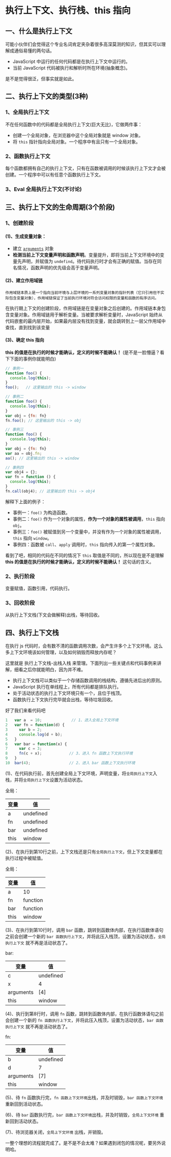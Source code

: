 # 执行上下文、执行栈、this 指向

## 一、什么是执行上下文

可能小伙伴们会觉得这个专业名词肯定夹杂着很多高深莫测的知识，但其实可以理解成通俗易懂的两句话。

- JavaScript 中运行的任何代码都是在执行上下文中运行的。
- 当前 JavaScript 代码被执行和解析时所在环境(抽象概念)。

是不是觉得很泛，但事实就是如此。

## 二、执行上下文的类型(3种)

### 1、全局执行上下文

不在任何函数中的代码都是全局执行上下文(巨大无比)，它做两件事：

- 创建一个全局对象，在浏览器中这个全局对象就是 window 对象。
- 将 `this` 指针指向全局对象。一个程序中有且只有一个全局对象。

### 2、函数执行上下文

每个函数都拥有自己的执行上下文，只有在函数被调用的时候该执行上下文才会被创建。一个程序中可以有任意个函数执行上下文。

### 3、Eval 全局执行上下文(不讨论)

## 三、执行上下文的生命周期(3个阶段)

### 1、创建阶段

#### (1)、生成变量对象：

- 建立 [`arguments`](https://developer.mozilla.org/zh-CN/docs/Web/JavaScript/Reference/Functions/arguments) 对象
- **检测当前上下文变量声明和函数声明**。变量提升，即将当前上下文环境中的变量先声明，并赋值为 `undefind`。待代码执行时才会有正确的赋值。当存在同名情况，函数声明的优先级会高于变量声明。

#### (2)、建立作用域链

```text
作用域链本质上是一个指向当前环境与上层环境的一系列变量对象的指针列表（它只引用但不实际包含变量对象），作用域链保证了当前执行环境对符合访问权限的变量和函数的有序访问。
```

在执行期上下文的创建阶段，作用域链是在变量对象之后创建的。作用域链本身包含变量对象。作用域链用于解析变量。当被要求解析变量时，JavaScript 始终从代码嵌套的最内层开始，如果最内层没有找到变量，就会跳转到上一层父作用域中查找，直到找到该变量

#### (3)、确定 this 指向

**this 的值是在执行的时候才能确认，定义的时候不能确认！** (是不是一脸懵逼？看下下面的事例你就能明白)

```js
// 事例一
function foo() {
  console.log(this);
}
foo();   // 这里输出的 this -> window

// 事例二
function foo() {
  console.log(this);
}
var obj = {fn: fn}
fn.foo(); // 这里输出的 this -> obj

// 事例三
function foo() {
  console.log(this);
}
var obj = {fn: fn}
var aa = obj.fn;
aa(); // 这里输出的 this -> window

// 事例四
var obj4 = {};
var fn = function () {
  console.log(this);
}
fn.call(obj4); // 这里输出的 this -> obj4
```

解释下上面的例子：

- 事例一：`foo()` 为构造函数。
- 事例二：`foo()` 作为一个对象的属性，**作为一个对象的属性被调用**，`this` 指向 `obj`。
- 事例三：`foo()` 被赋值到另一个变量中，并没有作为一个对象的属性被调用，`this` 指向 `window`。
- 事例四：函数被 `call`、`apply` 调用时，`this` 指向传入的第一个属性对象。

看到了吧，相同的代码在不同的情况下 `this` 取值是不同的，所以现在是不是理解 **this 的值是在执行的时候才能确认，定义的时候不能确认！** 这句话的含义。


### 2、执行阶段

变量赋值，函数引用，代码执行。

### 3、回收阶段

从执行上下文栈(下文会做解释)出栈，等待回收。

## 四、执行上下文栈

在执行 js 代码时，会有数不清的函数调用次数，会产生许多个上下文环境。这么多上下文环境该如何管理，以及如何销毁而释放内存呢？

这里就是 执行上下文栈-出栈入栈 来管理。下面列出一些关键点和代码事例来讲解，细看之后你就能明白，因为并不难。

- 执行上下文栈可以类似于一个存储函数调用的栈结构，遵循先进后出的原则。
- JavaScript 执行在单线程上，所有代码都是排队执行。
- 处于活动状态的执行上下文环境只有一个，且位于栈顶。
- 函数执行上下文执行完毕就会出栈，等待垃圾回收。

好了我们来看代码吧

```js
1   var a  = 10;             // 1、进入全局上下文环境
2   var fn = function(d) {
3     var b = 2;
4     console.log(d + b);
5   }
6   var bar = function(x) { 
7     var c = 3;
8     fn(c + x);            // 3、进入 fn 函数上下文执行环境
9   }
10  bar(4);                 // 2、进入 bar 函数上下文执行环境
```

(1)、在代码执行前，首先创建全局上下文环境，声明变量，将`全局执行上下文`入栈，并将`全局执行上下文`设置为活动状态。

全局：

| 变量 | 值        |
| ---- | --------- |
| a    | undefined |
| fn   | undefined |
| bar  | undefined |
| this | window    |

(2)、在执行到第10行之前，上下文栈还是只有`全局执行上下文`，但上下文变量都在执行过程中被赋值。

全局：

| 变量 | 值       |
| ---- | -------- |
| a    | 10       |
| fn   | function |
| bar  | function |
| this | window   |

(3)、在执行到第10行时，调用 `bar` 函数，跳转到函数体内部，在执行函数体语句之前会创建一个新的 `bar 函数执行上下文`，并将此压入栈顶，设置为活动状态，`全局执行上下文` 就不再是活动状态了。

bar:

| 变量      | 值        |
| --------- | --------- |
| c         | undefined |
| x         | 4         |
| arguments | [4]       |
| this      | window    |

(4)、执行到第8行时，调用 `fn` 函数，跳转到函数体内部，在执行函数体语句之前会创建一个新的 `fn 函数执行上下文`，并将此压入栈顶，设置为活动状态，`bar 函数执行上下文` 就不再是活动状态了。

fn:

| 变量      | 值        |
| --------- | --------- |
| b         | undefined |
| d         | 7         |
| arguments | [7]       |
| this      | window    |

(5)、待 `fn` 函数执行完，`fn 函数上下文环境`出栈，并及时销毁，`bar 函数上下文环境` 重新回到活动状态。

(6)、待 `bar` 函数执行完，`bar 函数上下文环境`出栈，并及时销毁，`全局上下文环境` 重新回到活动状态。

(7)、待浏览器关闭，`全局上下文环境` 出栈，并销毁。

一整个理想的流程就完成了。是不是不会太难？如果遇到闭包的情况呢，要另外说明哈。




